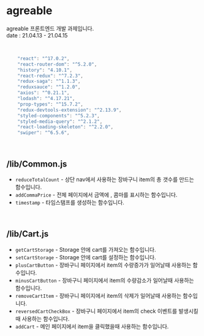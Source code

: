 # agreable
agreable 프론트엔드 개발 과제입니다.<br/>
date : 21.04.13 - 21.04.15

<br/>

```javascript
    "react": "^17.0.2",
    "react-router-dom": "^5.2.0",
    "history": "4.10.1",
    "react-redux": "^7.2.3",
    "redux-saga": "^1.1.3",
    "reduxsauce": "^1.2.0",
    "axios": "^0.21.1",
    "lodash": "^4.17.21",
    "prop-types": "^15.7.2",
    "redux-devtools-extension": "^2.13.9",
    "styled-components": "^5.2.3",
    "styled-media-query": "^2.1.2",
    "react-loading-skeleton": "^2.2.0",
    "swiper": "^6.5.6",
```

<br/>

## /lib/Common.js

- `reduceTotalCount` - 상단 nav에서 사용하는 장바구니 item의 총 갯수를 만드는 함수입니다.
- `addCommaPrice` - 전체 페이지에서 금액에 , 콤마를 표시하는 함수입니다.
- `timestamp` - 타임스탬프를 생성하는 함수입니다.


<br/>

## /lib/Cart.js

- `getCartStorage` - Storage 안에 cart를 가져오는 함수입니다.
- `setCartStorage` - Storage 안에 cart를 설정하는 함수입니다.
- `plusCartButton` - 장바구니 페이지에서 item의 수량증가가 일어날때 사용하는 함수입니다.
- `minusCartButton` - 장바구니 페이지에서 item의 수량감소가 일어날때 사용하는 함수입니다.
- `removeCartItem` - 장바구니 페이지에서 item의 삭제가 일어날때 사용하는 함수입니다.
- `reversedCartCheckBox` - 장바구니 페이지에서 item의 check 이벤트를 발생시킬때 사용하는 함수입니다.
- `addCart` - 메인 페이지에서 item을 클릭했을때 사용하는 함수입니다.

<br/>
